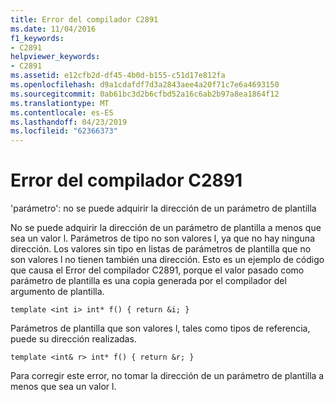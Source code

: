```yaml
---
title: Error del compilador C2891
ms.date: 11/04/2016
f1_keywords:
- C2891
helpviewer_keywords:
- C2891
ms.assetid: e12cfb2d-df45-4b0d-b155-c51d17e812fa
ms.openlocfilehash: d9a1cdafdf7d3a2843aee4a20f71c7e6a4693150
ms.sourcegitcommit: 0ab61bc3d2b6cfbd52a16c6ab2b97a8ea1864f12
ms.translationtype: MT
ms.contentlocale: es-ES
ms.lasthandoff: 04/23/2019
ms.locfileid: "62366373"
---
```

# <a name="compiler-error-c2891"></a>Error del compilador C2891

'parámetro': no se puede adquirir la dirección de un parámetro de plantilla

No se puede adquirir la dirección de un parámetro de plantilla a menos que sea un valor l. Parámetros de tipo no son valores l, ya que no hay ninguna dirección. Los valores sin tipo en listas de parámetros de plantilla que no son valores l no tienen también una dirección. Esto es un ejemplo de código que causa el Error del compilador C2891, porque el valor pasado como parámetro de plantilla es una copia generada por el compilador del argumento de plantilla.

```
template <int i> int* f() { return &i; }
```

Parámetros de plantilla que son valores l, tales como tipos de referencia, puede su dirección realizadas.

```
template <int& r> int* f() { return &r; }
```

Para corregir este error, no tomar la dirección de un parámetro de plantilla a menos que sea un valor l.